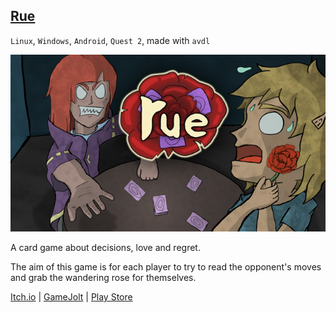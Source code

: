 ## <a class="menu" href="/games/rue">Rue</a>

`Linux`, `Windows`, `Android`, `Quest 2`, made with `avdl`

![Rue icon](/images/games/rue/cover.png "Rue cover")

A card game about decisions, love and regret.

The aim of this game is for each player to try to read the opponent's
moves and grab the wandering rose for themselves.

<a class="button" href="https://afloofdev.itch.io/rue">Itch.io</a> |
<a class="button" href="https://gamejolt.com/games/rue/632453">GameJolt</a> |
<a class="button" href="https://play.google.com/store/apps/details?id=org.darkdimension.rue">Play Store</a>
